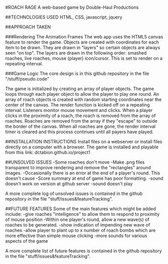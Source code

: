 #ROACH RAGE
A web-based game by Double-Haul Productions

##TECHNOLOGIES USED
HTML, CSS, javascript, jquery

##APPROACH TAKEN

###Rendering The Animation Frames
The web app uses the HTML5 canvas feature to render the game.  Objects are created with coordinates for each item to be drawn.  They are drawn in "layers" so certain objects are always seen "on top".  The layers are drawn in the following order: smashed roaches, live roaches, mouse (player) icon/cursor.  This is set to render on a repeating interval.

###Game Logic
The core design is in this github repository in the file "/stuff/pseudo.code"

The game is initialized by creating an array of player objects.
The game loops through each player object to allow the player to play one round. An array of roach objects is created with random starting coordinates near the center of the canvas.  The render function is kicked off on a repeating interval.  Listeners monitor mouse movement and clicks.  When a player clicks in the proximity of a roach, the roach is removed from the array of roaches.  Roaches are removed from the array if they "escape" to outside the border of the canvas.  When all roaches are gone, the render interval timer is cleared and this process continues until all payers have played.


##INSTALLATION INSTRUCTIONS
Install files on a webserver or install files directly on a computer with a browser.
The game is installed and playable from this link:
dctabion.github.io/project1


##UNSOLVED ISSUES
-Some roaches don't move
-Make .png files transparent to improve rendering and remove the "rectangles" around images.
-Occasionally there is an error at the end of a player's round.  This doesn't cause
-Score summary at end of game has poor formatting.
-sound doesn't work on version at github server
-sound doesn't play

A more complete log of unsolved issues is contained in the github repository in the file "stuff/issues&featureTracking".


##FUTURE FEATURES
Some of the main features which might be added include:
-give roaches "intelligence" to allow them to respond to proximity of mouse position
-Within one player's round, allow a new wave(s) of roaches to be generated.
-show indication of impending new wave of roaches
-allow player to plant up to x number of roach bombs which are more effective than simple mouse clicking
-more sounds for various aspects of the game

A more complete list of future features is contained in the github repository in the file "stuff/issues&featureTracking".
